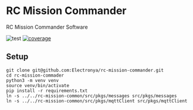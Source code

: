 # RC Mission Commander
RC Mission Commander Software

![test](https://github.com/Electronya/rc-mission-commander/actions/workflows/test.yml/badge.svg)
[![coverage](https://codecov.io/gh/Electronya/rc-mission-commander/branch/develop/graph/badge.svg?token=WEAWM1E3HZ)](https://codecov.io/gh/Electronya/rc-mission-commander)

## Setup
```
git clone git@github.com:Electronya/rc-mission-commander.git
cd rc-mission-commader
python3 -m venv venv
source venv/bin/activate
pip install -r requirements.txt
ln -s ../../rc-mission-common/src/pkgs/messages src/pkgs/messages
ln -s ../../rc-mission-common/src/pkgs/mqttClient src/pkgs/mqttClient
```
